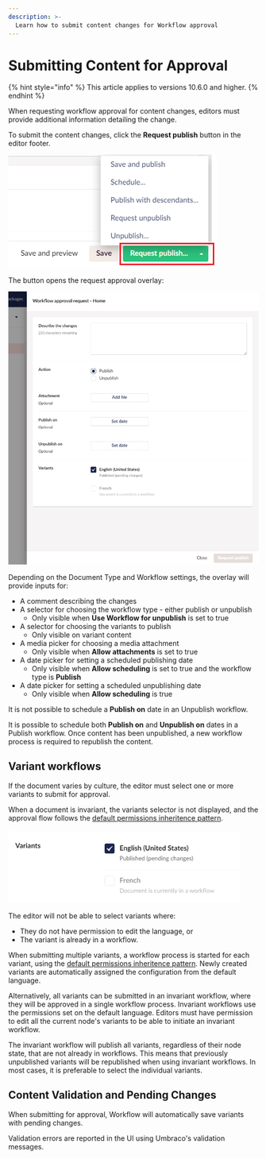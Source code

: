 ```yaml
---
description: >-
  Learn how to submit content changes for Workflow approval
---
```


# Submitting Content for Approval

{% hint style="info" %}
This article applies to versions 10.6.0 and higher.
{% endhint %}

When requesting workflow approval for content changes, editors must provide additional information detailing the change.

To submit the content changes, click the **Request publish** button in the editor footer.

![Buttons](../images/Buttons%20(1).png)

The button opens the request approval overlay:

![Request approval overlay](./images/approval-request-overlay-detailed.png)

Depending on the Document Type and Workflow settings, the overlay will provide inputs for:

- A comment describing the changes
- A selector for choosing the workflow type - either publish or unpublish
  - Only visible when **Use Workflow for unpublish** is set to true
- A selector for choosing the variants to publish
  - Only visible on variant content
- A media picker for choosing a media attachment
  - Only visible when **Allow attachments** is set to true
- A date picker for setting a scheduled publishing date
  - Only visible when **Allow scheduling** is set to true and the workflow type is **Publish**
- A date picker for setting a scheduled unpublishing date
  - Only visible when **Allow scheduling** is true

It is not possible to schedule a **Publish on** date in an Unpublish workflow. 

It is possible to schedule both **Publish on** and **Unpublish on** dates in a Publish workflow. Once content has been unpublished, a new workflow process is required to republish the content.

## Variant workflows

If the document varies by culture, the editor must select one or more variants to submit for approval.

When a document is invariant, the variants selector is not displayed, and the approval flow follows the [default permissions inheritence pattern](./workflow-content-app#approval-flow-types).

![Request approval overlay](./images/approval-request-overlay-variants.png)

The editor will not be able to select variants where:
- They do not have permission to edit the language, or
- The variant is already in a workflow.

When submitting multiple variants, a workflow process is started for each variant, using the [default permissions inheritence pattern](./workflow-content-app#approval-flow-types). Newly created variants are automatically assigned the configuration from the default language.

Alternatively, all variants can be submitted in an invariant workflow, where they will be approved in a single workflow process. Invariant workflows use the permissions set on the default language. Editors must have permission to edit all the current node's variants to be able to initiate an invariant workflow.

The invariant workflow will publish all variants, regardless of their node state, that are not already in workflows. This means that previously unpublished variants will be republished when using invariant workflows. In most cases, it is preferable to select the individual variants.

## Content Validation and Pending Changes

When submitting for approval, Workflow will automatically save variants with pending changes.

Validation errors are reported in the UI using Umbraco's validation messages.